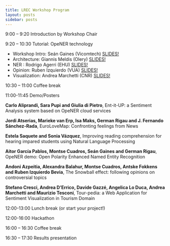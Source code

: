 ```yaml
---
title: LREC Workshop Program
layout: posts
sidebar: posts
---
```


9:00 – 9:20 Introduction by Workshop Chair

9:20 – 10:30 Tutorial: OpeNER technology

* Workshop Intro: Seán Gaines  (Vicomtech) [SLIDES!](https://dl.dropboxusercontent.com/u/2097697/OpeNER_Hackathon_intro.pdf)
* Architecture: Giannis Meldis (Olery) [SLIDES!](https://dl.dropboxusercontent.com/u/2097697/LREC_Hackathon_architecture.pdf)
* NER : Rodrigo Agerri (EHU) [SLIDES!](https://dl.dropboxusercontent.com/u/2097697/lrec2014-wp3-tools.pdf)
* Opinion: Ruben Izquierdo (VUA) [SLIDES!](https://dl.dropboxusercontent.com/u/2097697/tutorial_opinions.pdf)
* Visualization: Andrea Marchetti (CNR) [SLIDES!](https://dl.dropboxusercontent.com/u/2097697/LREC%20Data%20visualization%20(2).pdf)

10:30 – 11:00 Coffee break

11:00-11:45 Demo/Posters

**Carlo Aliprandi, Sara Pupi and Giulia di Pietro**, Ent-it-UP: a Sentiment Analysis system based on OpeNER cloud services

**Jordi Atserias, Marieke van Erp, Isa Maks, German Rigau and J. Fernando
Sánchez-Rada**, EuroLoveMap: Confronting feelings from News

**Estela Saquete and Sonia Vázquez**, Improving reading comprehension for hearing impared students using Natural Language Processing

**Aitor García Pablos, Montse Cuadros, Seán Gaines and German Rigau**, OpeNER demo: Open Polarity Enhanced Named Entity Recognition

**Andoni Azpeitia, Alexandra Balahur, Montse Cuadros, Antske Fokkens and Ruben
Izquierdo Bevia**, The Snowball effect: following opinions on controversial topics

**Stefano Cresci, Andrea D’Errico, Davide Gazzé, Angelica Lo Duca, Andrea
Marchetti and Maurizio Tesconi**, Tour-pedia: a Web Application for Sentiment Visualization in Tourism Domain

12:00-13:00 Lunch break (or start your project!)

12:00-16:00 Hackathon

16:00 – 16:30 Coffee break

16:30 – 17:30 Results presentation
